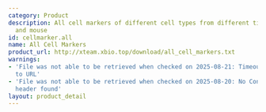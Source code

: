 ```yaml
---
category: Product
description: All cell markers of different cell types from different tissues in human
  and mouse
id: cellmarker.all
name: All Cell Markers
product_url: http://xteam.xbio.top/download/all_cell_markers.txt
warnings:
- 'File was not able to be retrieved when checked on 2025-08-21: Timeout connecting
  to URL'
- 'File was not able to be retrieved when checked on 2025-08-20: No Content-Length
  header found'
layout: product_detail
---
```

